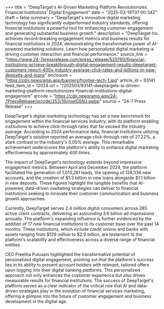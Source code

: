 +++
title = "DeepTarget's AI-Driven Marketing Platform Revolutionizes Financial Institutions' Digital Engagement"
date = "2025-03-19T07:00:34Z"
draft = false
summary = "DeepTarget's innovative digital marketing technology has significantly outperformed industry standards, offering financial institutions a powerful tool for enhancing customer engagement and generating substantial business growth."
description = "DeepTarget Inc. achieves record-breaking engagement metrics and business results for financial institutions in 2024, demonstrating the transformative power of AI-powered marketing solutions. Learn how personalized digital marketing is driving customer interaction and financial performance."
source_link = "https://www.24-7pressrelease.com/press_release/520760/financial-institutions-achieve-breakthrough-digital-engagement-results-deeptarget-customers-report-400x-industry-average-click-rates-and-billions-in-new-deposits-and-loans"
enclosure = "https://cdn.newsramp.app/banners/frontier-tech-1.jpg"
article_id = 93141
feed_item_id = 12024
url = "/202503/93141-deeptargets-ai-driven-marketing-platform-revolutionizes-financial-institutions-digital-engagement"
qrcode = "https://cdn.newsramp.app/24-7PressRelease/qrcode/253/19/mielG5NJ.webp"
source = "24-7 Press Release"
+++

<p>DeepTarget's digital marketing technology has set a new benchmark for engagement within the financial services industry, with its platform enabling institutions to achieve click-through rates that far exceed the industry average. According to 2024 performance data, financial institutions utilizing DeepTarget's solution reported an average click-through rate of 27.22%, a stark contrast to the industry's 0.05% average. This remarkable achievement underscores the platform's ability to enhance digital marketing effectiveness by approximately 400 times.</p><p>The impact of DeepTarget's technology extends beyond impressive engagement metrics. Between April and December 2024, the platform facilitated the generation of 1,013,281 leads, the opening of 129,336 new accounts, and the creation of $1.3 billion in new loans alongside $1.1 billion in new deposits. These figures highlight the tangible benefits that AI-powered, data-driven marketing strategies can deliver to financial institutions seeking to innovate their customer communication and business growth approaches.</p><p>Currently, DeepTarget serves 2.4 million digital consumers across 285 active client contracts, delivering an astounding 3.6 billion ad impressions annually. The platform's expanding influence is further evidenced by the addition of 17 new financial institutions to its customer base over the past 14 months. These institutions, which include credit unions and banks with assets ranging from $129 million to $2.9 billion, are testament to the platform's scalability and effectiveness across a diverse range of financial entities.</p><p>CEO Preetha Pulusani highlighted the transformative potential of personalized digital engagement, pointing out that the platform's success lies in its ability to present account holders with relevant, tailored offers upon logging into their digital banking platforms. This personalized approach not only enhances the customer experience but also drives measurable results for financial institutions. The success of DeepTarget's platform serves as a clear indicator of the critical role that AI and data-driven strategies play in the evolution of financial services marketing, offering a glimpse into the future of customer engagement and business development in the digital age.</p>